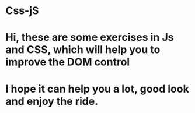# Css-jS
# Hi, these are some exercises in Js and CSS, which will help you to improve the DOM control
# I hope it can help you a lot, good look and enjoy the ride.
